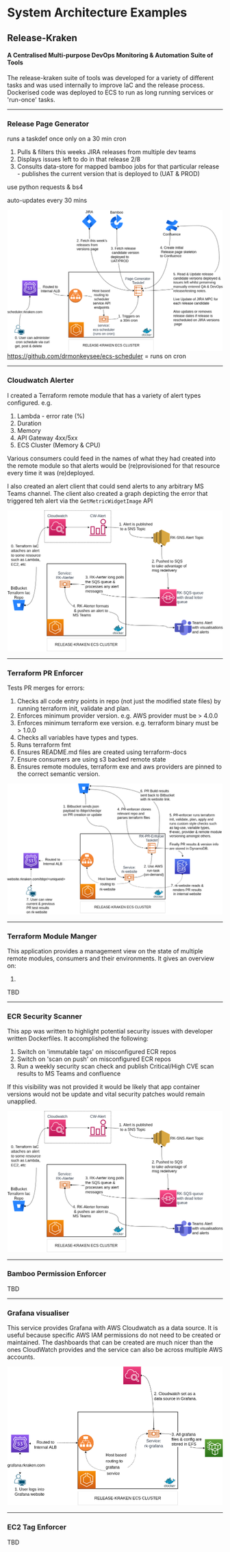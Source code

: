 # System Architecture Examples

## Release-Kraken
#### A Centralised Multi-purpose DevOps Monitoring & Automation Suite of Tools

The release-kraken suite of tools was developed for a variety of different tasks and was used internally to improve IaC and the release process. Dockerised code was deployed to ECS to run as long running services or 'run-once' tasks.


---
### Release Page Generator

runs a taskdef once only on a 30 min cron

1. Pulls & filters this weeks JIRA releases from multiple dev teams
2. Displays issues left to do in that release 2/8
3. Consults data-store for mapped bamboo jobs for that particular release  - publishes the current version that is deployed to (UAT & PROD)

use python requests & bs4

auto-updates every 30 mins

![rk-page-gen](./docs/release_page_generator.drawio.png)
https://github.com/drmonkeysee/ecs-scheduler = runs on cron


---
### Cloudwatch Alerter

I created a Terraform remote module that has a variety of alert types configured. e.g.

1. Lambda - error rate (%)
2. Duration
3. Memory
4. API Gateway 4xx/5xx
5. ECS Cluster (Memory & CPU)

Various consumers could feed in the names of what they had created into the remote module so that alerts would be (re)provisioned for that resource every time it was (re)deployed.

I also created an alert client that could send alerts to any arbitrary MS Teams channel. The client also created a graph depicting the error that triggered teh alert via the `GetMetricWidgetImage` API

![rk-alerter](./docs/rk_sqs_alerter.drawio.png)

---
### Terraform PR Enforcer

Tests PR merges for errors:
1. Checks all code entry points in repo (not just the modified state files) by running terraform init, validate and plan.
2. Enforces minimum provider version. e.g. AWS provider must be > 4.0.0
3. Enforces minimum terraform exe version. e.g. terraform binary must be > 1.0.0
4. Checks all variables have types and types.
5. Runs terraform fmt
6. Ensures README.md files are created using terraform-docs
7. Ensure consumers are using s3 backed remote state
8. Ensures remote modules, terraform exe and aws providers are pinned to the correct semantic version.


![rk-pr-enforcer](./docs/rk_terraform_pr_enforcer.drawio.png)

---
### Terraform Module Manger

This application provides a management view on the state of multiple remote modules, consumers and their environments. It gives an overview on:

1.
TBD

---
### ECR Security Scanner

This app was written to highlight potential security issues with developer written Dockerfiles. It accomplished the following:

1. Switch on 'immutable tags' on misconfigured ECR repos
2. Switch on 'scan on push' on misconfigured ECR repos
3. Run a weekly security scan check and publish Critical/High CVE scan results to MS Teams and confluence

If this visibility was not provided it would be likely that app container versions would not be update and vital security patches would remain unapplied.

![rk-alerter](./docs/rk_sqs_alerter.drawio.png)

---
### Bamboo Permission Enforcer
TBD

---
### Grafana visualiser

This service provides Grafana with AWS Cloudwatch as a data source. It is useful because specific AWS IAM permissions do not need to be created or maintained. The dashboards that can be created are much nicer than the ones CloudWatch provides and the service can also be across multiple AWS accounts.

![rk-grafana](./docs/rk_grafana.drawio.png)


---
### EC2 Tag Enforcer
TBD



